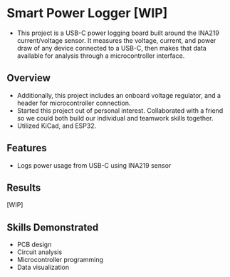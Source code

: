# Smart Power Logger [WIP]
- This project is a USB-C power logging board built around the INA219 current/voltage sensor. It measures the voltage, current, and power draw of any device connected to a USB-C, then makes that data available for analysis through a microcontroller interface.

## Overview
- Additionally, this project includes an onboard voltage regulator, and a header for microcontroller connection.
- Started this project out of personal interest. Collaborated with a friend so we could both build our individual and teamwork skills together.
- Utilized KiCad, and ESP32.

## Features
- Logs power usage from USB-C using INA219 sensor

## Results
[WIP]

## Skills Demonstrated
- PCB design
- Circuit analysis
- Microcontroller programming
- Data visualization

